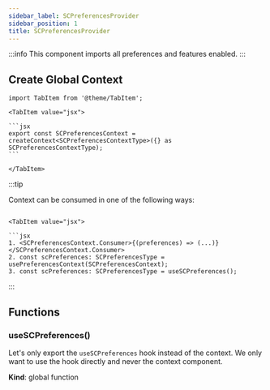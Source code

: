 ```yaml
---
sidebar_label: SCPreferencesProvider
sidebar_position: 1
title: SCPreferencesProvider
---
```


:::info
This component imports all preferences and features enabled.
:::

## Create Global Context

````mdx-code-block
import TabItem from '@theme/TabItem';

<TabItem value="jsx">

```jsx
export const SCPreferencesContext = createContext<SCPreferencesContextType>({} as SCPreferencesContextType);
```

</TabItem>
````

:::tip

<p>Context can be consumed in one of the following ways:</p>

````mdx-code-block

<TabItem value="jsx">

```jsx
1. <SCPreferencesContext.Consumer>{(preferences) => (...)}</SCPreferencesContext.Consumer>
2. const scPreferences: SCPreferencesType = usePreferencesContext(SCPreferencesContext);
3. const scPreferences: SCPreferencesType = useSCPreferences();
````
</TabItem>

:::



## Functions


### useSCPreferences()
<p>Let's only export the <code>useSCPreferences</code> hook instead of the context.
We only want to use the hook directly and never the context component.</p>

**Kind**: global function  
